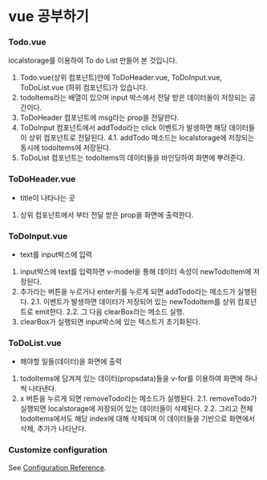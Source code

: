 # vue 공부하기

### Todo.vue
localstorage를 이용하여 To do List 만들어 본 것입니다.

1. Todo.vue(상위 컴포넌트)안에 ToDoHeader.vue, ToDoInput.vue, ToDoList.vue (하위 컴포넌트)가 있습니다.
2. todoItems라는 배열이 있으며 input 박스에서 전달 받은 데이터들이 저장되는 공간이다.
3. ToDoHeader 컴포넌트에 msg라는 prop을 전달한다.
4. ToDoInput 컴포넌트에서 addTodo라는 click 이벤트가 발생하면 해당 데이터들이 상위 컴포넌트로 전달된다.
4.1. addTodo 메소드는 localstorage에 저장되는 동시에 todoItems에 저장된다.
5. ToDoList 컴포넌트는 todoItems의 데이터들을 바인딩하여 화면에 뿌려준다.

### ToDoHeader.vue
- title이 나타나는 곳

1. 상위 컴포넌트에서 부터 전달 받은 prop을 화면에 출력한다.

### ToDoInput.vue
- text를 input박스에 입력

1. input박스에 text를 입력하면 v-model을 통해 데이터 속성이 newTodoItem에 저장된다.
2. 추가라는 버튼을 누르거나 enter키를 누르게 되면 addTodo라는 메소드가 실행된다.
2.1. 이벤트가 발생하면 데이터가 저장되어 있는 newTodoItem를 상위 컴포넌트로 emit한다.
2.2. 그 다음 clearBox라는 메소드 실행.
3. clearBox가 실행되면 input박스에 있는 텍스트가 초기화된다.

### ToDoList.vue
- 해야할 일들(데이터)을 화면에 출력

1. todoItems에 담겨져 있는 데이터(propsdata)들을 v-for를 이용하여 화면에 하나씩 나타낸다.
2. x 버튼을 누르게 되면 removeTodo라는 메소드가 실행된다.
2.1. removeTodo가 실행되면 localstorage에 저장되어 있는 데이터들이 삭제된다. 
2.2. 그리고 전체 todoItems에서도 해당 index에 대해 삭제되며 이 데이터들을 기반으로 화면에서 삭제, 추가가 나타난다. 








### Customize configuration
See [Configuration Reference](https://cli.vuejs.org/config/).
